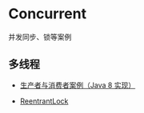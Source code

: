# Concurrent
并发同步、锁等案例

## 多线程

- [生产者与消费者案例（Java 8 实现）](https://github.com/Zychaowill/Concurrent/blob/master/src/zychaowill/thread/basic/ProducerAndConsumer.java)

- [ReentrantLock](https://github.com/Zychaowill/Concurrent/tree/master/src/zychaowill/discover/research/simplify)
